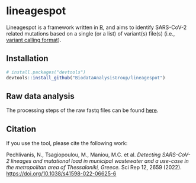 # lineagespot


Lineagespot is a framework written in [R](https://www.r-project.org/), and aims to identify SARS-CoV-2 related mutations based on a single (or a list) of variant(s) file(s) (i.e., [variant calling format](https://gatk.broadinstitute.org/hc/en-us/articles/360035531692-VCF-Variant-Call-Format)). 


## Installation

```r
# install.packages("devtools")
devtools::install_github("BiodataAnalysisGroup/lineagespot")
```

## Raw data analysis

The processing steps of the raw fastq files can be found [here](inst/scripts/raw-data-analysis.md).

## Citation

If you use the tool, please cite the following work:

Pechlivanis, N., Tsagiopoulou, M., Maniou, M.C. et al. _Detecting SARS-CoV-2 lineages and mutational load in municipal wastewater and a use-case in the metropolitan area of Thessaloniki, Greece._ Sci Rep 12, 2659 (2022). https://doi.org/10.1038/s41598-022-06625-6
